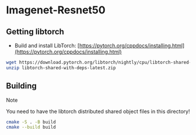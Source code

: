 #  Imagenet-Resnet50

## Getting libtorch 

* Build and install LibTorch: [https://pytorch.org/cppdocs/installing.html](https://pytorch.org/cppdocs/installing.html)

```bash 
wget https://download.pytorch.org/libtorch/nightly/cpu/libtorch-shared-with-deps-latest.zip
unzip libtorch-shared-with-deps-latest.zip
```

## Building

> [!NOTE]
> 
> You need to have the libtorch distributed shared object files in this directory!
> 

```bash 
cmake -S . -B build 
cmake --build build
```
